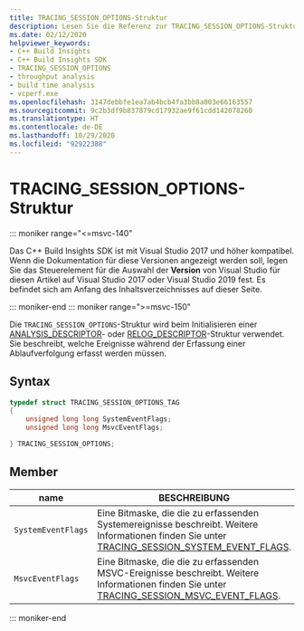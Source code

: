 ```yaml
---
title: TRACING_SESSION_OPTIONS-Struktur
description: Lesen Sie die Referenz zur TRACING_SESSION_OPTIONS-Struktur im C++ Build Insights SDK.
ms.date: 02/12/2020
helpviewer_keywords:
- C++ Build Insights
- C++ Build Insights SDK
- TRACING_SESSION_OPTIONS
- throughput analysis
- build time analysis
- vcperf.exe
ms.openlocfilehash: 3147debbfe1ea7ab4bcb4fa3bb8a803e66163557
ms.sourcegitcommit: 9c2b3df9b837879cd17932ae9f61cdd142078260
ms.translationtype: HT
ms.contentlocale: de-DE
ms.lasthandoff: 10/29/2020
ms.locfileid: "92922388"
---
```

# <a name="tracing_session_options-structure"></a>TRACING_SESSION_OPTIONS-Struktur

::: moniker range="<=msvc-140"

Das C++ Build Insights SDK ist mit Visual Studio 2017 und höher kompatibel. Wenn die Dokumentation für diese Versionen angezeigt werden soll, legen Sie das Steuerelement für die Auswahl der **Version** von Visual Studio für diesen Artikel auf Visual Studio 2017 oder Visual Studio 2019 fest. Es befindet sich am Anfang des Inhaltsverzeichnisses auf dieser Seite.

::: moniker-end
::: moniker range=">=msvc-150"

Die `TRACING_SESSION_OPTIONS`-Struktur wird beim Initialisieren einer [ANALYSIS_DESCRIPTOR](analysis-descriptor-struct.md)- oder [RELOG_DESCRIPTOR](relog-descriptor-struct.md)-Struktur verwendet. Sie beschreibt, welche Ereignisse während der Erfassung einer Ablaufverfolgung erfasst werden müssen.

## <a name="syntax"></a>Syntax

```cpp
typedef struct TRACING_SESSION_OPTIONS_TAG
{
    unsigned long long SystemEventFlags;
    unsigned long long MsvcEventFlags;

} TRACING_SESSION_OPTIONS;
```

## <a name="members"></a>Member

| name | BESCHREIBUNG |
|--|--|
| `SystemEventFlags` | Eine Bitmaske, die die zu erfassenden Systemereignisse beschreibt. Weitere Informationen finden Sie unter [TRACING_SESSION_SYSTEM_EVENT_FLAGS](tracing-session-system-event-flags-constants.md). |
| `MsvcEventFlags` | Eine Bitmaske, die die zu erfassenden MSVC-Ereignisse beschreibt. Weitere Informationen finden Sie unter [TRACING_SESSION_MSVC_EVENT_FLAGS](tracing-session-msvc-event-flags-constants.md). |

::: moniker-end
